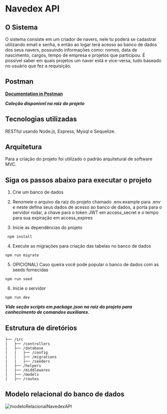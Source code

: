 # Navedex API 

## O Sistema
O sistema consiste em um criador de navers, nele tu poderá se cadastrar utilizando email e senha, e então ao logar terá acesso ao banco de dados dos seus navers, possuindo informações como: nomes, data de nascimento, cargos, tempo de empresa e projetos que participou. É possível saber em quais projetos um naver está e vice-versa, tudo baseado no usuário que fez a requisição.


## Postman
[**Documentation in Postman**](https://documenter.getpostman.com/view/16658273/UVeFMRdE)

**_Coleção disponível na raiz do projeto_**


## Tecnologias utilizadas
RESTful usando Node.js, Express, Mysql e Sequelize.


## Arquitetura
Para a criação do projeto foi utilizado o padrão arquitetural de software MVC.


## Siga os passos abaixo para executar o projeto

1. Crie um banco de dados

2. Renomeie o arquivo da raiz do projeto chamado .env.example para .env e neste defina seus dados de acesso ao banco de dados, a porta para o servidor rodar, a chave para o token JWT em access_secret e o tempo para sua expiração em access_expires

3. Inicie as dependências do projeto
```
 npm install
```

4. Execute as migrações para criação das tabelas no banco de dados
```
npm run migrate
```

5. OPICIONAL) Caso queira você pode popular o banco de dados com as seeds fornecidas
```
npm run seed
```

6. Inicie o servidor
```
npm run dev
``` 


**_Vide seção scripts em package.json na raiz do projeto para conhecimento de comandos auxiliares._**

## Estrutura de diretórios

```
├── /src
|   ├── /controllers
|   ├── /database
|   |   ├── /config
|   |   ├── /migrations
|   |   ├── /seeders
|   ├── /helpers
|   ├── /middlewares
|   ├── /models
|   ├── /routes
```

## Modelo relacional do banco de dados

![modeloRelacionalNavedexAPI](https://user-images.githubusercontent.com/63760217/152434760-eef2ce01-dabf-4819-bc51-20fb66ca910b.png)

